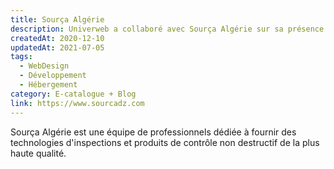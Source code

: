 ```yaml
---
title: Sourça Algérie
description: Univerweb a collaboré avec Sourça Algérie sur sa présence numérique. Nous avons créé le site web et nous assurons son hébergement.
createdAt: 2020-12-10
updatedAt: 2021-07-05
tags:
  - WebDesign
  - Développement
  - Hébergement
category: E-catalogue + Blog
link: https://www.sourcadz.com
---
```


Sourça Algérie est une équipe de professionnels dédiée à fournir des technologies d'inspections et produits de contrôle non destructif de la plus haute qualité.
